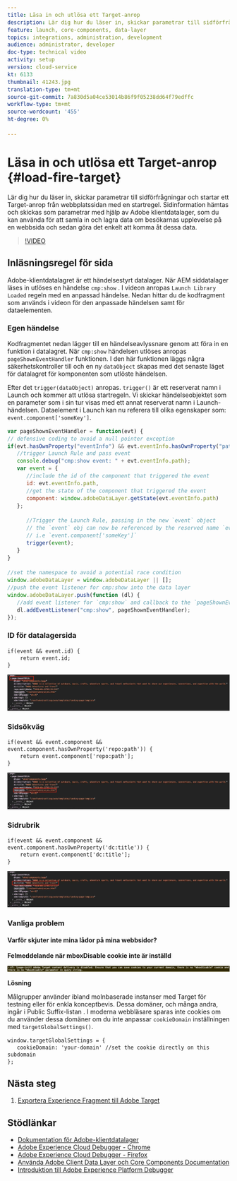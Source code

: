 ```yaml
---
title: Läsa in och utlösa ett Target-anrop
description: Lär dig hur du läser in, skickar parametrar till sidförfrågningar och startar ett Target-anrop från webbplatssidan med en startregel. Sidinformation hämtas och skickas som parametrar med hjälp av Adobe klientdatalager, som du kan använda för att samla in och lagra data om besökarnas upplevelse på en webbsida och sedan göra det enkelt att komma åt dessa data.
feature: launch, core-components, data-layer
topics: integrations, administration, development
audience: administrator, developer
doc-type: technical video
activity: setup
version: cloud-service
kt: 6133
thumbnail: 41243.jpg
translation-type: tm+mt
source-git-commit: 7a830d5a04ce53014b86f9f05238dd64f79edffc
workflow-type: tm+mt
source-wordcount: '455'
ht-degree: 0%

---
```



# Läsa in och utlösa ett Target-anrop {#load-fire-target}

Lär dig hur du läser in, skickar parametrar till sidförfrågningar och startar ett Target-anrop från webbplatssidan med en startregel. Sidinformation hämtas och skickas som parametrar med hjälp av Adobe klientdatalager, som du kan använda för att samla in och lagra data om besökarnas upplevelse på en webbsida och sedan göra det enkelt att komma åt dessa data.

>[!VIDEO](https://video.tv.adobe.com/v/41243?quality=12&learn=on)

## Inläsningsregel för sida

Adobe-klientdatalagret är ett händelsestyrt datalager. När AEM siddatalager läses in utlöses en händelse `cmp:show` . I videon anropas `Launch Library Loaded` regeln med en anpassad händelse. Nedan hittar du de kodfragment som används i videon för den anpassade händelsen samt för dataelementen.

### Egen händelse

Kodfragmentet nedan lägger till en händelseavlyssnare genom att föra in en funktion i datalagret. När `cmp:show` händelsen utlöses anropas `pageShownEventHandler` funktionen. I den här funktionen läggs några säkerhetskontroller till och en ny `dataObject` skapas med det senaste läget för datalagret för komponenten som utlöste händelsen.

Efter det `trigger(dataObject)` anropas. `trigger()` är ett reserverat namn i Launch och kommer att utlösa startregeln. Vi skickar händelseobjektet som en parameter som i sin tur visas med ett annat reserverat namn i Launch-händelsen. Dataelement i Launch kan nu referera till olika egenskaper som: `event.component['someKey']`.

```javascript
var pageShownEventHandler = function(evt) {
// defensive coding to avoid a null pointer exception
if(evt.hasOwnProperty("eventInfo") && evt.eventInfo.hasOwnProperty("path")) {
   //trigger Launch Rule and pass event
   console.debug("cmp:show event: " + evt.eventInfo.path);
   var event = {
      //include the id of the component that triggered the event
      id: evt.eventInfo.path,
      //get the state of the component that triggered the event
      component: window.adobeDataLayer.getState(evt.eventInfo.path)
   };

      //Trigger the Launch Rule, passing in the new `event` object
      // the `event` obj can now be referenced by the reserved name `event` by other Launch data elements
      // i.e `event.component['someKey']`
      trigger(event);
   }
}

//set the namespace to avoid a potential race condition
window.adobeDataLayer = window.adobeDataLayer || [];
//push the event listener for cmp:show into the data layer
window.adobeDataLayer.push(function (dl) {
   //add event listener for `cmp:show` and callback to the `pageShownEventHandler` function
   dl.addEventListener("cmp:show", pageShownEventHandler);
});
```

### ID för datalagersida

```
if(event && event.id) {
    return event.id;
}
```

![Sida-ID](assets/pageid.png)

### Sidsökväg

```
if(event && event.component && event.component.hasOwnProperty('repo:path')) {
    return event.component['repo:path'];
}
```

![Sidsökväg](assets/pagepath.png)

### Sidrubrik

```
if(event && event.component && event.component.hasOwnProperty('dc:title')) {
    return event.component['dc:title'];
}
```

![Sidrubrik](assets/pagetitle.png)

### Vanliga problem

#### Varför skjuter inte mina lådor på mina webbsidor?

**Felmeddelande när mboxDisable cookie inte är inställd**

![Fel på Cookie-måldomän](assets/target-cookie-error.png)

**Lösning**

Målgrupper använder ibland molnbaserade instanser med Target för testning eller för enkla konceptbevis. Dessa domäner, och många andra, ingår i Public Suffix-listan .
I moderna webbläsare sparas inte cookies om du använder dessa domäner om du inte anpassar `cookieDomain` inställningen med `targetGlobalSettings()`.

```
window.targetGlobalSettings = {  
   cookieDomain: 'your-domain' //set the cookie directly on this subdomain 
};
```

## Nästa steg

1. [Exportera Experience Fragment till Adobe Target](./export-experience-fragment-target.md)

## Stödlänkar

* [Dokumentation för Adobe-klientdatalager](https://github.com/adobe/adobe-client-data-layer/wiki)
* [Adobe Experience Cloud Debugger - Chrome](https://chrome.google.com/webstore/detail/adobe-experience-cloud-de/ocdmogmohccmeicdhlhhgepeaijenapj)
* [Adobe Experience Cloud Debugger - Firefox](https://addons.mozilla.org/en-US/firefox/addon/adobe-experience-platform-dbg/)
* [Använda Adobe Client Data Layer och Core Components Documentation](https://docs.adobe.com/content/help/en/experience-manager-core-components/using/developing/data-layer/overview.html)
* [Introduktion till Adobe Experience Platform Debugger](https://docs.adobe.com/content/help/en/platform-learn/tutorials/data-ingestion/web-sdk/introduction-to-the-experience-platform-debugger.html)